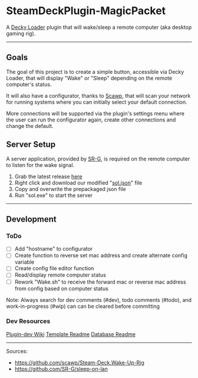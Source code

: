 # SteamDeckPlugin-MagicPacket

A [Decky Loader](https://github.com/SteamDeckHomebrew/decky-loader) plugin that will wake/sleep a remote computer (aka desktop gaming rig).

---

## Goals

The goal of this project is to create a simple button, accessible via Decky Loader, that will display "Wake" or "Sleep" depending on the remote computer's status.

It will also have a configurator, thanks to [Scawp](https://github.com/scawp/Steam-Deck.Wake-Up-Rig), that will scan your network for running systems where you can initially select your default connection.

More connections will be supported via the plugin's settings menu where the user can run the configurator again, create other connections and change the default.

## Server Setup

A server application, provided by [SR-G](https://github.com/SR-G/sleep-on-lan), is required on the remote computer to listen for the wake signal.

1) Grab the latest release [here](https://github.com/SR-G/sleep-on-lan/releases)
2) Right click and download our modified "[sol.json](https://raw.githubusercontent.com/KingIzzymon/DeckyPlugin-MagicPacket/main/defaults/sol.json)" file
3) Copy and overwrite the prepackaged json file
4) Run "sol.exe" to start the server

---

## Development

### ToDo

- [ ] Add "hostname" to configurator
- [ ] Create function to reverse set mac address and create alternate config variable
- [ ] Create config file editor function
- [ ] Read/display remote computer status
- [ ] Rework "Wake.sh" to receive the forward mac or reverse mac address from config based on computer status

Note: Always search for dev comments (#dev), todo comments (#todo), and work-in-progress (#wip) can can be cleared before committing

### Dev Resources

[Plugin-dev Wiki](https://wiki.deckbrew.xyz/en/plugin-dev/getting-started)
[Template Readme](https://github.com/SteamDeckHomebrew/decky-plugin-template/blob/main/README.md)
[Database Readme](https://github.com/SteamDeckHomebrew/decky-plugin-database/blob/main/README.md)

---

Sources:

- https://github.com/scawp/Steam-Deck.Wake-Up-Rig
- https://github.com/SR-G/sleep-on-lan
